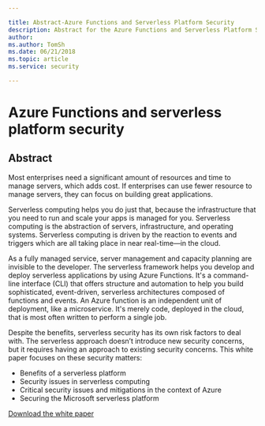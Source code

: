 ```yaml
---

title: Abstract-Azure Functions and Serverless Platform Security
description: Abstract for the Azure Functions and Serverless Platform Security white paper.
author: 
ms.author: TomSh
ms.date: 06/21/2018
ms.topic: article
ms.service: security

---
```

# Azure Functions and serverless platform security
## Abstract
Most enterprises need a significant amount of resources and time to manage servers, which adds cost. If enterprises can use fewer resource to manage servers, they can focus on building great applications.  

Serverless computing helps you do just that, because the infrastructure that you need to run and scale your apps is managed for you. Serverless computing is the abstraction of servers, infrastructure, and operating systems. Serverless computing is driven by the reaction to events and triggers which are all taking place in near real-time—in the cloud. 

As a fully managed service, server management and capacity planning are invisible to the developer. The serverless framework helps you develop and deploy serverless applications by using Azure Functions. It's a command-line interface (CLI) that offers structure and automation to help you build sophisticated, event-driven, serverless architectures composed of functions and events. An Azure function is an independent unit of deployment, like a microservice. It's merely code, deployed in the cloud, that is most often written to perform a single job.

Despite the benefits, serverless security has its own risk factors to deal with. The serverless approach doesn’t introduce new security concerns, but it requires having an approach to existing security concerns. This white paper focuses on these security matters: 
* Benefits of a serverless platform
* Security issues in serverless computing
* Critical security issues and mitigations in the context of Azure
* Securing the Microsoft serverless platform

[Download the white paper](https://gallery.technet.microsoft.com/Azure-Functions-and-c6449f8d/file/202175/1/Microsoft%20Serverless%20Platform.pdf)

